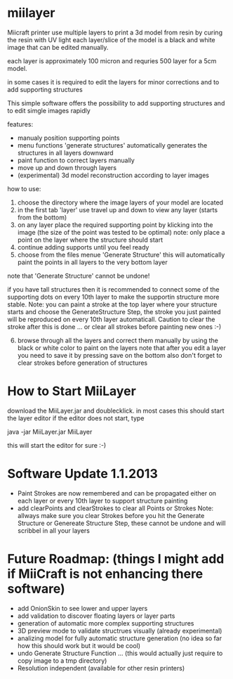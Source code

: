 miilayer
========

Miicraft printer use multiple layers to print a 3d model from resin by curing the resin with UV light
each layer/slice of the model is a black and white image that can be edited manually.

each layer is approximately 100 micron and requries 500 layer for a 5cm model.

in some cases it is required to edit the layers for minor corrections and to add supporting structures

This simple software offers the possibility to add supporting structures and to edit simgle images rapidly

features:
- manualy position supporting points
- menu functions 'generate structures' automatically generates the structures in all layers downward
- paint function to correct layers manually
- move up and down through layers
- (experimental) 3d model reconstruction according to layer images

how to use:

1) choose the directory where the image layers of your model are located
2) in the first tab 'layer' use travel up and down to view any layer (starts from the bottom)
3) on any layer place the required supporting point by klicking into the image (the size of the point was tested to be optimal)
note: only place a point on the layer where the structure should start
4) continue adding supports until you feel ready
5) choose from the files menue 'Generate Structure' this will automatically paint the points in all layers to the very bottom layer

note that 'Generate Structure' cannot be undone!

if you have tall structures then it is recommended to connect some of the supporting dots on every 10th layer to make the supportin
structure more stable.
Note: you can paint a stroke at the top layer where your structure starts and choose the GenerateStructure Step, the stroke you just 
painted will be reproduced on every 10th layer automaticall. Caution to clear the stroke after this is done ... or clear all strokes
before painting new ones :-)

6) browse through all the layers and correct them manually by using the black or white color to paint on the layers
note that after you edit a layer you need to save it by pressing save on the bottom
also don't forget to clear strokes before generation of structures

How to Start MiiLayer
=====================

download the MiiLayer.jar and doublecklick. in most cases this should start the layer editor
if the editor does not start, type

java -jar MiiLayer.jar MiiLayer 

this will start the editor for sure :-)

Software Update 1.1.2013
=========================
- Paint Strokes are now remembered and can be propagated either on each layer or every 10th layer to support structure painting
- add clearPoints and clearStrokes to clear all Points or Strokes
Note: allways make sure you clear Strokes before you hit the Generate Structure or Genereate Structure Step, these cannot be undone
and will scribbel in all your layers

Future Roadmap: (things I might add if MiiCraft is not enhancing there software)
================================================================================
- add OnionSkin to see lower and upper layers
- add validation to discover floating layers or layer parts
- generation of automatic more complex supporting structures
- 3D preview mode to validate structrues visually (already experimental)
- analizing model for fully automatic structure generation (no idea so far how this should work but it would be cool)
- undo Generate Structure Function ... (this would actually just require to copy image to a tmp directory)
- Resolution independent (available for other resin printers)
